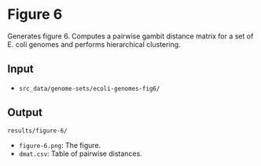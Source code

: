 # Figure 6

Generates figure 6. Computes a pairwise gambit distance matrix for a set of E. coli genomes and
performs hierarchical clustering.


## Input

* `src_data/genome-sets/ecoli-genomes-fig6/`


## Output

`results/figure-6/`

* `figure-6.png`: The figure.
* `dmat.csv`: Table of pairwise distances.
